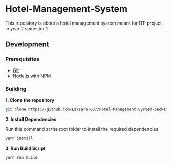 # Hotel-Management-System
This repository is about a hotel management system meant for ITP project in year 2 semester 2

## Development

### Prerequisites

- [Git](https://git-scm.com)
- [Node.js](https://nodejs.org) with NPM

### Building

**1. Clone the repository**
```sh
git clone https://github.com/Laksara-007/Hotel-Management-System-backend.git
```
**2. Install Dependencies**

Run this command at the root folder to install the required dependencies:
```sh
yarn install
```
**3. Run Build Script**
```sh
yarn run build
```